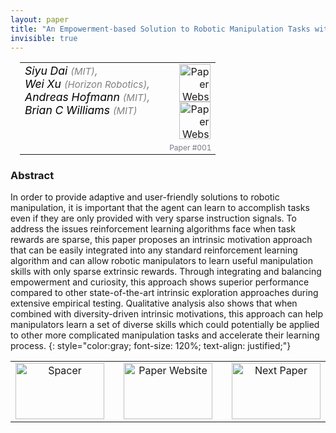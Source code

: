```yaml
---
layout: paper
title: "An Empowerment-based Solution to Robotic Manipulation Tasks with Sparse Rewards"
invisible: true
---
```

<table width = "95%" style="padding-left: 15px; margin-left: auto; margin-right: 10px;">
<tr><td style = "vertical-align: top; padding-right: 25px;" rowspan="2">
<span style="color:black; font-size: 110%;"><i>
Siyu Dai <span style="color:gray; font-size: 85%">(MIT)</span><span style="color:gray; font-size: 100%">,</span><br>  Wei Xu <span style="color:gray; font-size: 85%">(Horizon Robotics)</span><span style="color:gray; font-size: 100%">,</span><br>  Andreas Hofmann <span style="color:gray; font-size: 85%">(MIT)</span><span style="color:gray; font-size: 100%">,</span><br>  Brian C Williams <span style="color:gray; font-size: 85%">(MIT)</span>
</i></span>
</td>
<td style="text-align: right;"><a href="http://www.roboticsproceedings.org/rss17/p001.pdf"><img src="{{ site.baseurl }}/images/paper_link.png" alt="Paper Website" width = "50"  height = "60"/></a><br> <a href="https://sites.google.com/view/empowerment-for-manipulation/"><img src="{{ site.baseurl }}/images/website_link.png" alt="Paper Website" width = "50"  height = "60"/></a><br>    </td>
</tr>
<tr>
<td style="color:#777789; text-align:right; font-size: 75%; margin-right:10px;">Paper&nbsp;#001</td>
</tr>
</table>


### Abstract
In order to provide adaptive and user-friendly solutions to robotic manipulation, it is important that the agent can learn to accomplish tasks even if they are only provided with very sparse instruction signals. To address the issues reinforcement learning algorithms face when task rewards are sparse, this paper proposes an intrinsic motivation approach that can be easily integrated into any standard reinforcement learning algorithm and can allow robotic manipulators to learn useful manipulation skills with only sparse extrinsic rewards. Through integrating and balancing empowerment and curiosity, this approach shows superior performance compared to other state-of-the-art intrinsic exploration approaches during extensive empirical testing. Qualitative analysis also shows that when combined with diversity-driven intrinsic motivations, this approach can help manipulators learn a set of diverse skills which could potentially be applied to other more complicated manipulation tasks and accelerate their learning process. 
{: style="color:gray; font-size: 120%; text-align: justified;"}



<table width="100%">
 <tr>
    <td style="width: 30%; text-align: center;"> 
<img src="{{ site.baseurl }}/images/blank_icon.png"
       alt="Spacer" width = "142"  height = "90"/> 
            </td>
<td style="text-align: center;"><a href="{{ site.baseurl }}/program/papers">
<img src="{{ site.baseurl }}/images/overview_icon.png"
       alt="Paper Website" width = "142"  height = "90"/> 
</a> </td>
    <td style="width: 30%; text-align: center;"><a href="{{ site.baseurl }}/program/papers/002/">
    <img src="{{ site.baseurl }}/images/next_icon.png"
        alt="Next Paper" width = "142"  height = "90"/>
    </a></td>
</tr>
</table>